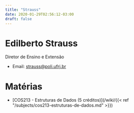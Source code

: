 ```yaml
---
title: "Strauss"
date: 2020-01-29T02:56:12-03:00
draft: false
---
```


# Edilberto Strauss

Diretor de Ensino e Extensão

- Email: strauss@poli.ufrj.br

# Matérias

- [COS213 - Estruturas de Dados (5 créditos)](/wiki/{{< ref "/subjects/cos213-estruturas-de-dados.md" >}})
